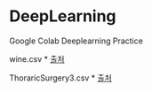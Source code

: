 # DeepLearning
Google Colab Deeplearning Practice


wine.csv * [출처](https://codedragon.tistory.com/9480)


ThoraricSurgery3.csv * [출처](https://github.com/taehojo/deeplearning/blob/master/data/ThoraricSurgery3.csv)
